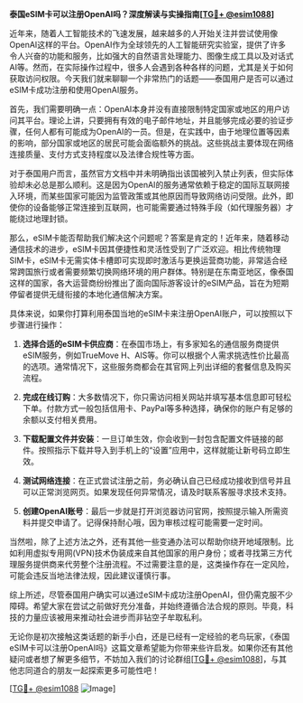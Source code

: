 **泰国eSIM卡可以注册OpenAI吗？深度解读与实操指南[[TG💪+ @esim1088](https://t.me/s/esim1088)]**

近年来，随着人工智能技术的飞速发展，越来越多的人开始关注并尝试使用像OpenAI这样的平台。OpenAI作为全球领先的人工智能研究实验室，提供了许多令人兴奋的功能和服务，比如强大的自然语言处理能力、图像生成工具以及对话式AI等。然而，在实际操作过程中，很多人会遇到各种各样的问题，尤其是关于如何获取访问权限。今天我们就来聊聊一个非常热门的话题——泰国用户是否可以通过eSIM卡成功注册和使用OpenAI服务。

首先，我们需要明确一点：OpenAI本身并没有直接限制特定国家或地区的用户访问其平台。理论上讲，只要拥有有效的电子邮件地址，并且能够完成必要的验证步骤，任何人都有可能成为OpenAI的一员。但是，在实践中，由于地理位置等因素的影响，部分国家或地区的居民可能会面临额外的挑战。这些挑战主要体现在网络连接质量、支付方式支持程度以及法律合规性等方面。

对于泰国用户而言，虽然官方文档中并未明确指出该国被列入禁止列表，但实际体验却未必总是那么顺利。这是因为OpenAI的服务通常依赖于稳定的国际互联网接入环境，而某些国家可能因为监管政策或其他原因而导致网络访问受限。此外，即使你的设备能够正常连接到互联网，也可能需要通过特殊手段（如代理服务器）才能绕过地理封锁。

那么，eSIM卡能否帮助我们解决这个问题呢？答案是肯定的！近年来，随着移动通信技术的进步，eSIM卡因其便捷性和灵活性受到了广泛欢迎。相比传统物理SIM卡，eSIM卡无需实体卡槽即可实现即时激活与更换运营商功能，非常适合经常跨国旅行或者需要频繁切换网络环境的用户群体。特别是在东南亚地区，像泰国这样的国家，各大运营商纷纷推出了面向国际游客设计的eSIM产品，旨在为短期停留者提供无缝衔接的本地化通信解决方案。

具体来说，如果你打算利用泰国当地的eSIM卡来注册OpenAI账户，可以按照以下步骤进行操作：

1. **选择合适的eSIM卡供应商**：在泰国市场上，有多家知名的通信服务商提供eSIM服务，例如TrueMove H、AIS等。你可以根据个人需求挑选性价比最高的选项。通常情况下，这些服务商都会在其官网上列出详细的套餐信息及购买流程。
   
2. **完成在线订购**：大多数情况下，你只需访问相关网站并填写基本信息即可轻松下单。付款方式一般包括信用卡、PayPal等多种选择，确保你的账户有足够的余额以支付相关费用。

3. **下载配置文件并安装**：一旦订单生效，你会收到一封包含配置文件链接的邮件。按照指示下载并导入到手机上的“设置”应用中，这样就能让新号码立即生效。

4. **测试网络连接**：在正式尝试注册之前，务必确认自己已经成功接收到信号并且可以正常浏览网页。如果发现任何异常情况，请及时联系客服寻求技术支持。

5. **创建OpenAI账号**：最后一步就是打开浏览器访问官网，按照提示输入所需资料并提交申请了。记得保持耐心哦，因为审核过程可能需要一定时间。

当然啦，除了上述方法之外，还有其他一些变通办法可以帮助你绕开地域限制。比如利用虚拟专用网(VPN)技术伪装成来自其他国家的用户身份；或者寻找第三方代理服务提供商来代劳整个注册流程。不过需要注意的是，这类操作存在一定风险，可能会违反当地法律法规，因此建议谨慎行事。

综上所述，尽管泰国用户确实可以通过eSIM卡成功注册OpenAI，但仍需克服不少障碍。希望大家在尝试之前做好充分准备，并始终遵循合法合规的原则。毕竟，科技的力量应该被用来推动社会进步而非钻空子牟取私利。

无论你是初次接触这类话题的新手小白，还是已经有一定经验的老鸟玩家，《泰国eSIM卡可以注册OpenAI吗》这篇文章希望能为你带来些许启发。如果你还有其他疑问或者想了解更多细节，不妨加入我们的讨论群组[[TG💪+ @esim1088](https://t.me/s/esim1088)]，与其他志同道合的朋友一起探索更多可能性吧！

[[TG💪+ @esim1088](https://t.me/s/esim1088) ![Image](https://i.postimg.cc/4NQfJmqS/Snipaste-2025-05-13-00-14-12.png)]